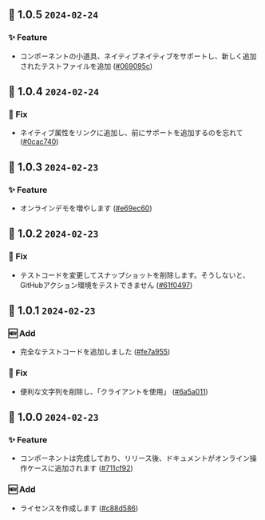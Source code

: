 ## 🎉 1.0.5 `2024-02-24`
### ✨ Feature
- コンポーネントの小道具、ネイティブネイティブをサポートし、新しく追加されたテストファイルを追加 ([#069095c](https://github.com/kwooshung/Nextjs-ArcoDesign-Link/commit/069095ca922da19772eec52be3a956f148c789fb))

## 🎉 1.0.4 `2024-02-24`
### 🐛 Fix
- ネイティブ属性をリンクに追加し、前にサポートを追加するのを忘れて ([#0cac740](https://github.com/kwooshung/Nextjs-ArcoDesign-Link/commit/0cac740b2b98510e5f39f4488aabcd653eeb4824))

## 🎉 1.0.3 `2024-02-23`
### ✨ Feature
- オンラインデモを増やします ([#e69ec60](https://github.com/kwooshung/Nextjs-ArcoDesign-Link/commit/e69ec60397d14f5cfbfb6ad0d8836011e02e99c8))

## 🎉 1.0.2 `2024-02-23`
### 🐛 Fix
- テストコードを変更してスナップショットを削除します。そうしないと、GitHubアクション環境をテストできません ([#61f0497](https://github.com/kwooshung/Nextjs-ArcoDesign-Link/commit/61f0497d375d1a56f1d5773db499f2087dfba5bd))

## 🎉 1.0.1 `2024-02-23`
### 🆕 Add
- 完全なテストコードを追加しました ([#fe7a955](https://github.com/kwooshung/Nextjs-ArcoDesign-Link/commit/fe7a955b50da9105c6fa1aecea7a487bb9ffdce7))
### 🐛 Fix
- 便利な文字列を削除し、「クライアントを使用」 ([#6a5a011](https://github.com/kwooshung/Nextjs-ArcoDesign-Link/commit/6a5a0115306ce523fbeec243d72d7ca3db54e9ab))

## 🎉 1.0.0 `2024-02-23`
### ✨ Feature
- コンポーネントは完成しており、リリース後、ドキュメントがオンライン操作ケースに追加されます ([#711cf92](https://github.com/kwooshung/Nextjs-ArcoDesign-Link/commit/711cf92f33ec882ba3cb2476ea7388d5a10f786b))
### 🆕 Add
- ライセンスを作成します ([#c88d586](https://github.com/kwooshung/Nextjs-ArcoDesign-Link/commit/c88d586dc2766bd5c405b33b554e0a96adfd2267))